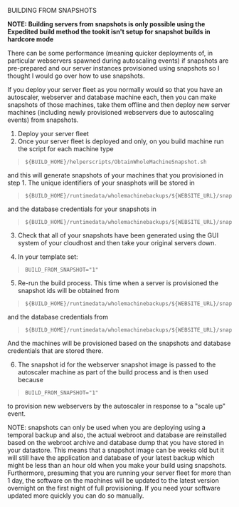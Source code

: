 BUILDING FROM SNAPSHOTS

**NOTE: Building servers from snapshots is only possible using the Expedited build method the tookit isn't setup for snapshot builds in hardcore mode**

There can be some performance (meaning quicker deployments of, in particular webservers spawned during autoscaling events) if snapshots are pre-prepared and our server instances provisioned using snapshots so I thought I would go over how to use snapshots.

If you deploy your server fleet as you normally would so that you have an autoscaler, webserver and database machine each, then you can make snapshots of those machines, take them offline and then deploy new server machines (including newly provisioned webservers due to autoscaling  events) from snapshots. 

1. Deploy your server fleet
2. Once your server fleet is deployed and only, on you build machine run the script for each machine type

>     ${BUILD_HOME}/helperscripts/ObtainWholeMachineSnapshot.sh


and this will generate snapshots of your machines that you provisioned in step 1. The unique identifiers of your snasphots will be stored in 

>     ${BUILD_HOME}/runtimedata/wholemachinebackups/${WEBSITE_URL}/snapshots/snapshot_ids.dat

and the database credentials for your snapshots in 

>     ${BUILD_HOME}/runtimedata/wholemachinebackups/${WEBSITE_URL}/snapshots/db_credentials.dat

3. Check that all of your snapshots have been generated using the GUI system of your cloudhost and then take your original servers down. 

4. In your template set:

>     BUILD_FROM_SNAPSHOT="1"

5. Re-run the build process. This time when a server is provisioned the snapshot ids will be obtained from 

>     ${BUILD_HOME}/runtimedata/wholemachinebackups/${WEBSITE_URL}/snapshots/snapshot_ids.dat

and the database credentials from 

>     ${BUILD_HOME}/runtimedata/wholemachinebackups/${WEBSITE_URL}/snapshots/db_credentials.dat

And the machines will be provisioned based on the snapshots and database credentials that are stored there.

6. The snapshot id for the webserver snapshot image is passed to the autoscaler machine as part of the build process and is then used because

>     BUILD_FROM_SNAPSHOT="1"

to provision new webservers by the autoscaler in response to a "scale up" event. 

NOTE: snapshots can only be used when you are deploying using a temporal backup and also, the actual webroot and database are reinstalled based on the webroot archive and database dump that you have stored in your datastore. This means that a snapshot image can be weeks old but it will still have the application and database of your latest backup which might be less than an hour old when you make your build using snapshots. Furthermore, presuming that you are running your server fleet for more than 1 day, the software on the machines will be updated to the latest version overnight on the first night of full provisioning. If you  need your software updated more quickly you can do so manually. 
